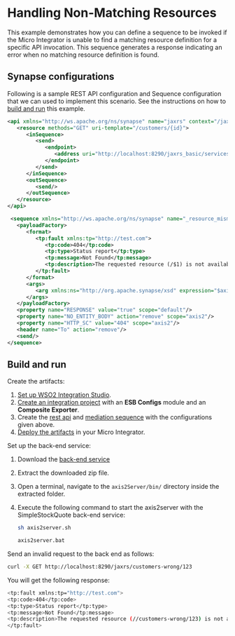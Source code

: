 # Handling Non-Matching Resources
    
This example demonstrates how you can define a sequence to be invoked if the Micro Integrator is unable to find a matching resource definition for a specific API invocation. This sequence generates a response indicating an error when no matching resource definition is found.
    
## Synapse configurations

Following is a sample REST API configuration and Sequence configuration that we can used to implement this scenario. See the instructions on how to [build and run](#build-and-run) this example.
        
```xml tab='REST Api'
<api xmlns="http://ws.apache.org/ns/synapse" name="jaxrs" context="/jaxrs">
   <resource methods="GET" uri-template="/customers/{id}">
      <inSequence>
         <send>
            <endpoint>
               <address uri="http://localhost:8290/jaxrs_basic/services/customers/customerservice"/>
            </endpoint>
         </send>
      </inSequence>
      <outSequence>
         <send/>
      </outSequence>
   </resource>
</api> 
```
    
```xml tab='Sequence'
 <sequence xmlns="http://ws.apache.org/ns/synapse" name="_resource_mismatch_handler_">
   <payloadFactory>
      <format>
         <tp:fault xmlns:tp="http://test.com">
            <tp:code>404</tp:code>
            <tp:type>Status report</tp:type>
            <tp:message>Not Found</tp:message>
            <tp:description>The requested resource (/$1) is not available.</tp:description>
         </tp:fault>
      </format>
      <args>
         <arg xmlns:ns="http://org.apache.synapse/xsd" expression="$axis2:REST_URL_POSTFIX"/>
      </args>
   </payloadFactory>
   <property name="RESPONSE" value="true" scope="default"/>
   <property name="NO_ENTITY_BODY" action="remove" scope="axis2"/>
   <property name="HTTP_SC" value="404" scope="axis2"/>
   <header name="To" action="remove"/>
   <send/>
</sequence>
```
## Build and run

Create the artifacts:

1. [Set up WSO2 Integration Studio]({{base_path}}/integrate/develop/installing-wso2-integration-studio).
2. [Create an integration project]({{base_path}}/integrate/develop/create-integration-project) with an <b>ESB Configs</b> module and an <b>Composite Exporter</b>.
3. Create the [rest api]({{base_path}}/integrate/develop/creating-artifacts/creating-an-api) and [mediation sequence]({{base_path}}/integrate/develop/creating-artifacts/creating-reusable-sequences) with the configurations given above.
4. [Deploy the artifacts]({{base_path}}/integrate/develop/deploy-artifacts) in your Micro Integrator.

Set up the back-end service:

1. Download the [back-end service](https://github.com/wso2-docs/WSO2_EI/blob/master/Back-End-Service/axis2Server.zip)
2. Extract the downloaded zip file.
3. Open a terminal, navigate to the `axis2Server/bin/` directory inside the extracted folder.
4. Execute the following command to start the axis2server with the SimpleStockQuote back-end service:
   
      ```bash tab='On MacOS/Linux/CentOS'
      sh axis2server.sh
      ```
          
      ```bash tab='On Windows'
      axis2server.bat
      ```

Send an invalid request to the back end as follows:
    
```bash
curl -X GET http://localhost:8290/jaxrs/customers-wrong/123
```
    
You will get the following response:
    
```bash
<tp:fault xmlns:tp="http://test.com">
<tp:code>404</tp:code>
<tp:type>Status report</tp:type>
<tp:message>Not Found</tp:message>
<tp:description>The requested resource (//customers-wrong/123) is not available.</tp:description>
</tp:fault>
```